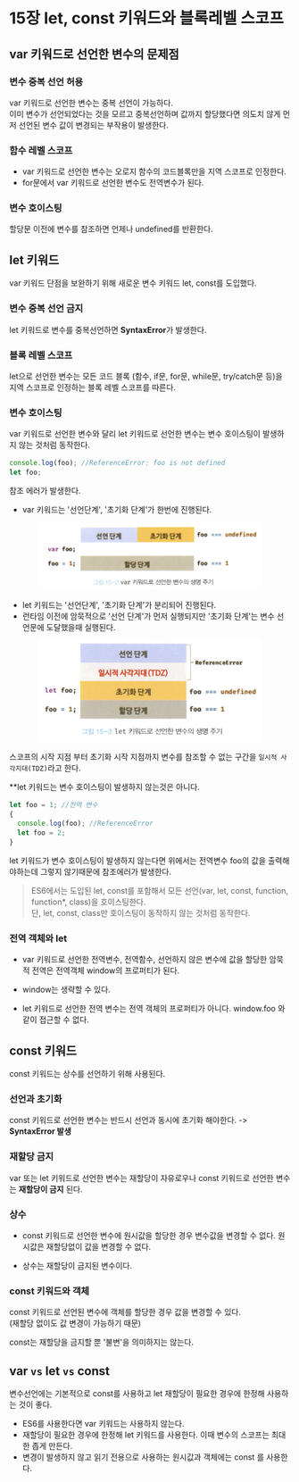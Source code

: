 # 15장 let, const 키워드와 블록레벨 스코프

## var 키워드로 선언한 변수의 문제점

### 변수 중복 선언 허용

var 키워드로 선언한 변수는 중복 선언이 가능하다.  
이미 변수가 선언되었다는 것을 모르고 중복선언하며 값까지 할당했다면 의도치 않게 먼저 선언된 변수 값이 변경되는 부작용이 발생한다.

### 함수 레벨 스코프

- var 키워드로 선언한 변수는 오로지 함수의 코드블록만을 지역 스코프로 인정한다.
- for문에서 var 키워드로 선언한 변수도 전역변수가 된다.

### 변수 호이스팅

할당문 이전에 변수를 참조하면 언제나 undefined를 반환한다.

## let 키워드

var 키워드 단점을 보완하기 위해 새로운 변수 키워드 let, const를 도입했다.

### 변수 중복 선언 금지

let 키워드로 변수를 중복선언하면 **SyntaxError**가 발생한다.

### 블록 레벨 스코프

let으로 선언한 변수는 모든 코드 블록 (함수, if문, for문, while문, try/catch문 등)을 지역 스코프로 인정하는 블록 레벨 스코프를 따른다.

### 변수 호이스팅

var 키워드로 선언한 변수와 달리 let 키워드로 선언한 변수는 변수 호이스팅이 발생하지 않는 것처럼 동작한다.

```jsx
console.log(foo); //ReferenceError: foo is not defined
let foo;
```

참조 에러가 발생한다.

- var 키워드는 '선언단계', '초기화 단계'가 한번에 진행된다.
<div style="text-align: center;">
  <img src="image/1.png" alt="스코프 체인" style="width: 400px;" />
</div>

- let 키워드는 '선언단계', '초기화 단계'가 분리되어 진행된다.
- 런타임 이전에 암묵적으로 '선언 단계'가 먼저 실행되지만 '초기화 단계'는 변수 선언문에 도달했을때 실행된다.
<div style="text-align: center;">
  <img src="image/2.png" alt="스코프 체인" style="width: 400px;" />
</div>

스코프의 시작 지점 부터 초기화 시작 지점까지 변수를 참조할 수 없는 구간을 `일시적 사각지대(TDZ)`라고 한다.

\*\*let 키워드는 변수 호이스팅이 발생하지 않는것은 아니다.

```jsx
let foo = 1; //전역 변수
{
  console.log(foo); //ReferenceError
  let foo = 2;
}
```

let 키워드가 변수 호이스팅이 발생하지 않는다면 위에서는 전역변수 foo의 값을 출력해야하는데 그렇지 않기때문에 참조에러가 발생한다.

> ES6에서는 도입된 let, const를 포함해서 모든 선언(var, let, const, function, function\*, class)을 호이스팅한다.  
> 단, let, const, class만 호이스팅이 동작하지 않는 것처럼 동작한다.

### 전역 객체와 let

- var 키워드로 선언한 전역변수, 전역함수, 선언하지 않은 변수에 값을 할당한 암묵적 전역은 전역객체 window의 프로퍼티가 된다.
- window는 생략할 수 있다.

- let 키워드로 선언한 전역 변수는 전역 객체의 프로퍼티가 아니다. window.foo 와 같이 접근할 수 없다.

## const 키워드

const 키워드는 상수를 선언하기 위해 사용된다.

### 선언과 초기화

const 키워드로 선언한 변수는 반드시 선언과 동시에 초기화 해야한다. -> **SyntaxError 발생**

### 재할당 금지

var 또는 let 키워드로 선언한 변수는 재할당이 자유로우나 const 키워드로 선언한 변수는 **재할당이 금지** 된다.

### 상수

- const 키워드로 선언한 변수에 원시값을 할당한 경우 변수값을 변경할 수 없다. 원시값은 재할당없이 값을 변경할 수 없다.

- 상수는 재할당이 금지된 변수이다.

### const 키워드와 객체

const 키워드로 선언된 변수에 객체를 할당한 경우 값을 변경할 수 있다.  
(재할당 없이도 값 변경이 가능하기 때문)

const는 재할당을 금지할 뿐 '불변'을 의미하지는 않는다.

## var `vs` let `vs` const

변수선언에는 기본적으로 const를 사용하고 let 재할당이 필요한 경우에 한정해 사용하는 것이 좋다.

- ES6를 사용한다면 var 키워드는 사용하지 않는다.
- 재할당이 필요한 경우에 한정해 let 키워드를 사용한다. 이때 변수의 스코프는 최대한 좁게 만든다.
- 변경이 발생하지 않고 읽기 전용으로 사용하는 원시값과 객체에는 const 를 사용한다.
